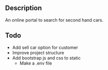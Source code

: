 ## Description
An online portal to search for second hand cars.

## Todo
  * Add sell car option for customer
  * Improve project structure 
  * Add bootstrap js and css to static
	* Make a .env file
